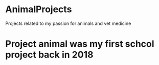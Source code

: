 # AnimalProjects
Projects related to my passion for animals and vet medicine

# Project animal was my first schcol project back in 2018
